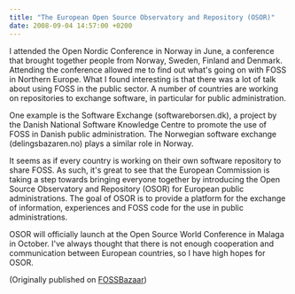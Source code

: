 ```yaml
---
title: "The European Open Source Observatory and Repository (OSOR)"
date: 2008-09-04 14:57:00 +0200
---
```


I attended the Open Nordic Conference in Norway in June, a conference that
brought together people from Norway, Sweden, Finland and Denmark.
Attending the conference allowed me to find out what's going on with FOSS
in Northern Europe.  What I found interesting is that there was a lot of
talk about using FOSS in the public sector.  A number of countries are
working on repositories to exchange software, in particular for public
administration.

One example is the Software Exchange (softwareborsen.dk), a project by the
Danish National Software Knowledge Centre to promote the use of FOSS in
Danish public administration.  The Norwegian software exchange
(delingsbazaren.no) plays a similar role in Norway.

It seems as if every country is working on their own software repository to
share FOSS.  As such, it's great to see that the European Commission is
taking a step towards bringing everyone together by introducing the
Open Source Observatory and Repository (OSOR)
for European public administrations.  The goal of OSOR is to provide a
platform for the exchange of information, experiences and FOSS code for the
use in public administrations.

OSOR will officially launch at the Open Source World Conference in Malaga
in October.  I've always thought that there is not enough cooperation and
communication between European countries, so I have high hopes for OSOR.

(Originally published on <a href = "https://fossbazaar.org/">FOSSBazaar</a>)

